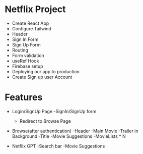 # Netflix Project

- Create React App
- Configure Tailwind
- Header
- Sign In Form
- Sign Up Form
- Routing
- Form validation
- useRef Hook
- Firebase setup
- Deploying our app to production
- Create Sign up user Account

# Features

- Login/SignUp Page
  -SignIn/SignUp form

  - Redirect to Browse Page

- Browse(after authentication)
  -Header
  -Main Movie
  -Trailer in Background
  -Title
  -Movie Suggestions
  -MovieLists \* N

- Netflix GPT
  -Search bar
  -Movie Suggestions
